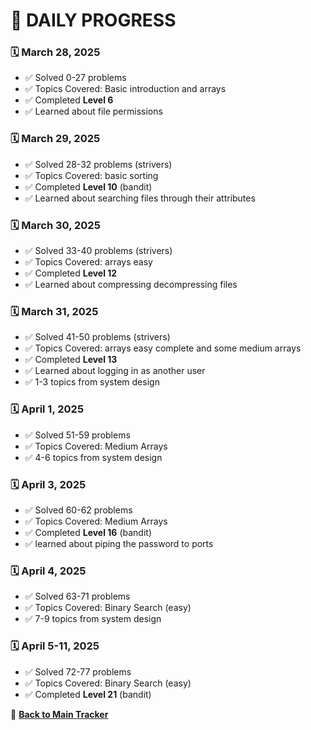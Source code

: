 # 📘 DAILY PROGRESS 

### 🗓️ March 28, 2025  
- ✅ Solved 0-27 problems
- ✅ Topics Covered: Basic introduction and arrays
- ✅ Completed **Level 6**  
- ✅ Learned about file permissions

### 🗓️ March 29, 2025  
- ✅ Solved 28-32 problems (strivers)
- ✅ Topics Covered: basic sorting
- ✅ Completed **Level 10**  (bandit)
- ✅ Learned about searching files through their attributes

### 🗓️ March 30, 2025  
- ✅ Solved 33-40 problems (strivers)
- ✅ Topics Covered: arrays easy
- ✅ Completed **Level 12**  
- ✅ Learned about compressing decompressing files

### 🗓️ March 31, 2025  
- ✅ Solved 41-50 problems (strivers)
- ✅ Topics Covered: arrays easy complete and some medium arrays
- ✅ Completed **Level 13**  
- ✅ Learned about logging in as another user
- ✅ 1-3 topics from system design

### 🗓️ April 1, 2025  
- ✅ Solved 51-59 problems
- ✅ Topics Covered: Medium Arrays
- ✅ 4-6 topics from system design

### 🗓️ April 3, 2025  
- ✅ Solved 60-62 problems
- ✅ Topics Covered: Medium Arrays
- ✅ Completed **Level 16** (bandit)
- ✅ learned about piping the password to ports 

### 🗓️ April 4, 2025  
- ✅ Solved 63-71 problems
- ✅ Topics Covered: Binary Search (easy)
- ✅ 7-9 topics from system design

### 🗓️ April 5-11, 2025  
- ✅ Solved 72-77 problems
- ✅ Topics Covered: Binary Search (easy)
- ✅ Completed **Level 21** (bandit)




🔄 **[Back to Main Tracker](README.md)**
